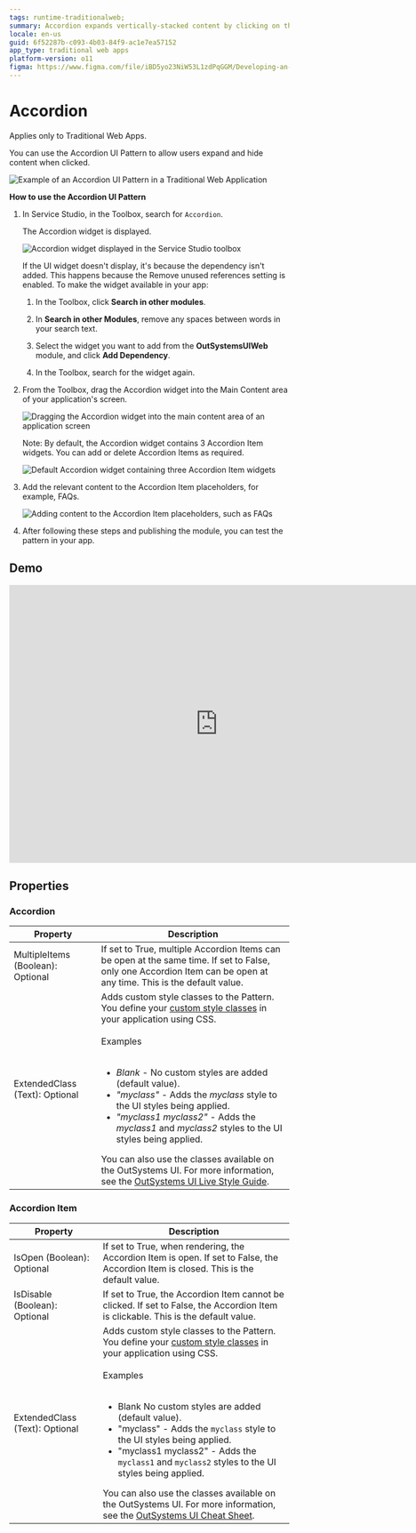 ```yaml
---
tags: runtime-traditionalweb; 
summary: Accordion expands vertically-stacked content by clicking on the header.
locale: en-us
guid: 6f52287b-c093-4b03-84f9-ac1e7ea57152
app_type: traditional web apps
platform-version: o11
figma: https://www.figma.com/file/iBD5yo23NiW53L1zdPqGGM/Developing-an-Application?type=design&node-id=222%3A24&mode=design&t=ANpsYvOCthr9AWot-1
---
```


# Accordion

<div class="info" markdown="1">

Applies only to Traditional Web Apps.

</div>

You can use the Accordion UI Pattern to allow users expand and hide content when clicked.

 ![Example of an Accordion UI Pattern in a Traditional Web Application](images/accordion-image-2.png "Accordion UI Pattern in Traditional Web App")

**How to use the Accordion UI Pattern**

1. In Service Studio, in the Toolbox, search for `Accordion`.

    The Accordion widget is displayed.

    ![Accordion widget displayed in the Service Studio toolbox](images/accordion-image-4.png "Accordion Widget in Service Studio")

    If the UI widget doesn't display, it's because the dependency isn't added. This happens because the Remove unused references setting is enabled. To make the widget available in your app:

    1. In the Toolbox, click **Search in other modules**.

    1. In **Search in other Modules**, remove any spaces between words in your search text.
    
    1. Select the widget you want to add from the **OutSystemsUIWeb** module, and click **Add Dependency**.
    
    1. In the Toolbox, search for the widget again.

1. From the Toolbox, drag the Accordion widget into the Main Content area of your application's screen.

    ![Dragging the Accordion widget into the main content area of an application screen](images/accordion-image-5.png "Dragging Accordion Widget into Main Content Area")

    Note: By default, the Accordion widget contains 3 Accordion Item widgets. You can add or delete Accordion Items as required.

    ![Default Accordion widget containing three Accordion Item widgets](images/accordion-image-1.png "Default Accordion Widget with 3 Items")

1. Add the relevant content to the Accordion Item placeholders, for example, FAQs.
  
    ![Adding content to the Accordion Item placeholders, such as FAQs](images/accordion-image-3.png "Adding Content to Accordion Item")

1. After following these steps and publishing the module, you can test the pattern in your app.

## Demo

<iframe width="750" height="500" src="https://www.youtube.com/embed/FWTZ2tLVlfE" frameborder="0" allow="accelerometer; autoplay; encrypted-media; gyroscope; picture-in-picture" allowfullscreen="allowfullscreen"></iframe>

## Properties

### Accordion

| **Property** | **Description** |
|---|---|
| MultipleItems (Boolean): Optional | If set to True, multiple Accordion Items can be open at the same time. If set to False, only one Accordion Item can be open at any time. This is the default value. |
| ExtendedClass (Text): Optional | Adds custom style classes to the Pattern. You define your [custom style classes](../../../../../../develop/ui/look-feel/css.md) in your application using CSS.<br/><br/>Examples<br/><br/> <ul><li>_Blank_ - No custom styles are added (default value).</li><li>_"myclass"_ - Adds the _myclass_ style to the UI styles being applied.</li><li>_"myclass1 myclass2"_ - Adds the _myclass1_ and _myclass2_ styles to the UI styles being applied.</li></ul>You can also use the classes available on the OutSystems UI. For more information, see the [OutSystems UI Live Style Guide](https://outsystemsui.outsystems.com/StyleGuidePreview/Styles). |

### Accordion Item

| **Property** | **Description** |
|---|---|
| IsOpen (Boolean): Optional | If set to True, when rendering, the Accordion Item is open. If set to False, the Accordion Item is closed. This is the default value. |
| IsDisable (Boolean): Optional | If set to True, the Accordion Item cannot be clicked. If set to False, the Accordion Item is clickable. This is the default value. |
| ExtendedClass (Text): Optional | Adds custom style classes to the Pattern. You define your [custom style classes](../../../../../../develop/ui/look-feel/css.md) in your application using CSS.<br/><br/>Examples<br/><br/> <ul><li>Blank No custom styles are added (default value).</li><li>"myclass" - Adds the ``myclass`` style to the UI styles being applied.</li><li>"myclass1 myclass2" - Adds the ``myclass1`` and ``myclass2`` styles to the UI styles being applied. </li></ul>You can also use the classes available on the OutSystems UI. For more information, see the [OutSystems UI Cheat Sheet](https://outsystemsui.outsystems.com/OutSystemsUIWebsite/CheatSheet). |
